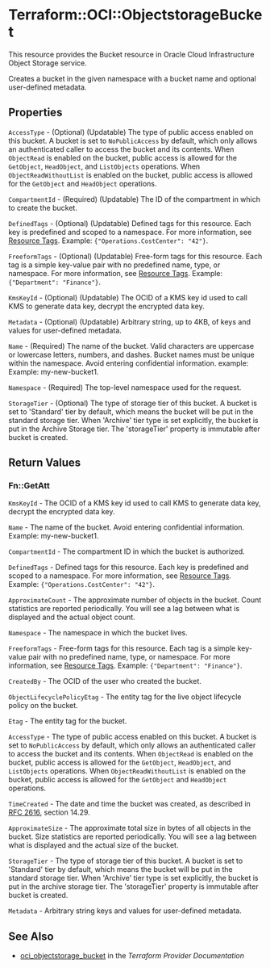 # Terraform::OCI::ObjectstorageBucket

This resource provides the Bucket resource in Oracle Cloud Infrastructure Object Storage service.

Creates a bucket in the given namespace with a bucket name and optional user-defined metadata.

## Properties

`AccessType` - (Optional) (Updatable) The type of public access enabled on this bucket. A bucket is set to `NoPublicAccess` by default, which only allows an authenticated caller to access the bucket and its contents. When `ObjectRead` is enabled on the bucket, public access is allowed for the `GetObject`, `HeadObject`, and `ListObjects` operations. When `ObjectReadWithoutList` is enabled on the bucket, public access is allowed for the `GetObject` and `HeadObject` operations.

`CompartmentId` - (Required) (Updatable) The ID of the compartment in which to create the bucket.

`DefinedTags` - (Optional) (Updatable) Defined tags for this resource. Each key is predefined and scoped to a namespace. For more information, see [Resource Tags](https://docs.cloud.oracle.com/iaas/Content/General/Concepts/resourcetags.htm). Example: `{"Operations.CostCenter": "42"}`.

`FreeformTags` - (Optional) (Updatable) Free-form tags for this resource. Each tag is a simple key-value pair with no predefined name, type, or namespace. For more information, see [Resource Tags](https://docs.cloud.oracle.com/iaas/Content/General/Concepts/resourcetags.htm). Example: `{"Department": "Finance"}`.

`KmsKeyId` - (Optional) (Updatable) The OCID of a KMS key id used to call KMS to generate data key, decrypt the encrypted data key.

`Metadata` - (Optional) (Updatable) Arbitrary string, up to 4KB, of keys and values for user-defined metadata.

`Name` - (Required) The name of the bucket. Valid characters are uppercase or lowercase letters, numbers, and dashes. Bucket names must be unique within the namespace. Avoid entering confidential information. example: Example: my-new-bucket1.

`Namespace` - (Required) The top-level namespace used for the request.

`StorageTier` - (Optional) The type of storage tier of this bucket. A bucket is set to 'Standard' tier by default, which means the bucket will be put in the standard storage tier. When 'Archive' tier type is set explicitly, the bucket is put in the Archive Storage tier. The 'storageTier' property is immutable after bucket is created.


## Return Values

### Fn::GetAtt

`KmsKeyId` - The OCID of a KMS key id used to call KMS to generate data key, decrypt the encrypted data key.

`Name` - The name of the bucket. Avoid entering confidential information. Example: my-new-bucket1.

`CompartmentId` - The compartment ID in which the bucket is authorized.

`DefinedTags` - Defined tags for this resource. Each key is predefined and scoped to a namespace. For more information, see [Resource Tags](https://docs.cloud.oracle.com/iaas/Content/General/Concepts/resourcetags.htm). Example: `{"Operations.CostCenter": "42"}`.

`ApproximateCount` - The approximate number of objects in the bucket. Count statistics are reported periodically. You will see a lag between what is displayed and the actual object count.

`Namespace` - The namespace in which the bucket lives.

`FreeformTags` - Free-form tags for this resource. Each tag is a simple key-value pair with no predefined name, type, or namespace. For more information, see [Resource Tags](https://docs.cloud.oracle.com/iaas/Content/General/Concepts/resourcetags.htm). Example: `{"Department": "Finance"}`.

`CreatedBy` - The OCID of the user who created the bucket.

`ObjectLifecyclePolicyEtag` - The entity tag for the live object lifecycle policy on the bucket.

`Etag` - The entity tag for the bucket.

`AccessType` - The type of public access enabled on this bucket. A bucket is set to `NoPublicAccess` by default, which only allows an authenticated caller to access the bucket and its contents. When `ObjectRead` is enabled on the bucket, public access is allowed for the `GetObject`, `HeadObject`, and `ListObjects` operations. When `ObjectReadWithoutList` is enabled on the bucket, public access is allowed for the `GetObject` and `HeadObject` operations.

`TimeCreated` - The date and time the bucket was created, as described in [RFC 2616](https://tools.ietf.org/rfc/rfc2616), section 14.29.

`ApproximateSize` - The approximate total size in bytes of all objects in the bucket. Size statistics are reported periodically. You will see a lag between what is displayed and the actual size of the bucket.

`StorageTier` - The type of storage tier of this bucket. A bucket is set to 'Standard' tier by default, which means the bucket will be put in the standard storage tier. When 'Archive' tier type is set explicitly, the bucket is put in the archive storage tier. The 'storageTier' property is immutable after bucket is created.

`Metadata` - Arbitrary string keys and values for user-defined metadata.

## See Also

* [oci_objectstorage_bucket](https://www.terraform.io/docs/providers/oci/r/objectstorage_bucket.html) in the _Terraform Provider Documentation_